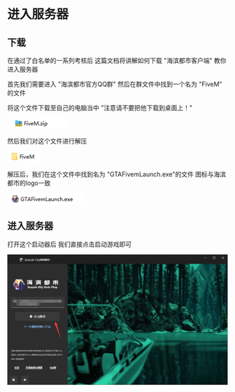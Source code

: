 # 进入服务器

## 下载

在通过了白名单的一系列考核后 这篇文档将讲解如何下载 "海滨都市客户端" 教你进入服务器

首先我们需要进入 "海滨都市官方QQ群" 然后在群文件中找到一个名为 "FiveM" 的文件

将这个文件下载至自己的电脑当中 "注意请不要把他下载到桌面上！"

![](<../.gitbook/assets/image (8).png>)

然后我们对这个文件进行解压

![](<../.gitbook/assets/image (4) (1).png>)

解压后，我们在这个文件中找到名为 "GTAFivemLaunch.exe"的文件 图标与海滨都市的logo一致

![](<../.gitbook/assets/image (1) (1) (1).png>)

## 进入服务器

打开这个启动器后 我们直接点击启动游戏即可

![](<../.gitbook/assets/image (3) (1).png>)
